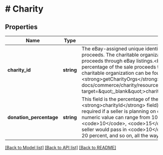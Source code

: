 # # Charity

## Properties

Name | Type | Description | Notes
------------ | ------------- | ------------- | -------------
**charity_id** | **string** | The eBay-assigned unique identifier of the charitable organization that will receive a percentage of the sales proceeds. The charitable organization must be reqistered with the PayPal Giving Fund in order to receive sales proceeds through eBay listings.&lt;br&gt;&lt;br&gt;This field is conditionally required if a seller is planning on donating a percentage of the sale proceeds to a charitable organization.&lt;br&gt;&lt;br&gt;The eBay-assigned unique identifier of a charitable organization can be found using the &lt;strong&gt;getCharityOrgs&lt;/strong&gt; method of the Charity API. In the &lt;strong&gt;getCharityOrgs&lt;/strong&gt; response, this unique identifier is shown in the &lt;a href&#x3D;\&quot;/api-docs/commerce/charity/resources/charity_org/methods/getCharityOrgs#response.charityOrgs.charityOrgId\&quot; target&#x3D;\&quot;_blank\&quot;&gt;charityOrgId&lt;/a&gt; field. | [optional]
**donation_percentage** | **string** | This field is the percentage of the purchase price that the charitable organization (identified in the &lt;strong&gt;charityId&lt;/strong&gt; field) will receive for each sale that the listing generates. This field is conditionally required if a seller is planning on donating a percentage of the sale proceeds to a charitable organization. This numeric value can range from 10 to 100, and in any 5 (percent) increments in between this range (e.g. &lt;code&gt;10&lt;/code&gt;, &lt;code&gt;15&lt;/code&gt;, &lt;code&gt;20&lt;/code&gt;...&lt;code&gt;95&lt;/code&gt;,... &lt;code&gt;100&lt;/code&gt;). The seller would pass in &lt;code&gt;10&lt;/code&gt; for 10 percent, &lt;code&gt;15&lt;/code&gt; for 15 percent, &lt;code&gt;20&lt;/code&gt; for 20 percent, and so on, all the way to &lt;code&gt;100&lt;/code&gt; for 100 percent. | [optional]

[[Back to Model list]](../../README.md#models) [[Back to API list]](../../README.md#endpoints) [[Back to README]](../../README.md)
